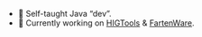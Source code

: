 - 🌱 Self-taught Java “dev”.
- 🔭 Currently working on [HIGTools](https://github.com/RedCarlos26/HIGTools) & [FartenWare](https://github.com/PoopenfartenDevelopment/FartenWare).
